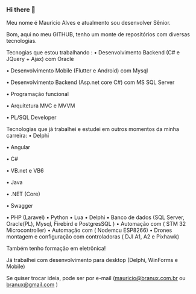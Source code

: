 ### Hi there 👋

<!--
**branux/branux** is a ✨ _special_ ✨ repository because its `README.md` (this file) appears on your GitHub profile.

Here are some ideas to get you started:

- 🔭 I’m currently working on ...
- 🌱 I’m currently learning ...
- 👯 I’m looking to collaborate on ...
- 🤔 I’m looking for help with ...
- 💬 Ask me about ...
- 📫 How to reach me: ...
- 😄 Pronouns: ...
- ⚡ Fun fact: ...
-->

Meu nome é Mauricio Alves e atualmento sou desenvolver Sênior.

Bom, aqui no meu GITHUB, tenho um monte de repositórios com diversas tecnologias.

Tecnogias que estou trabalhando :
• Desenvolvimento Backend (C# e JQuery + Ajax) com Oracle

• Desenvolvimento Mobile (Flutter e Android) com Mysql

• Desenvolvimento Backend (Asp.net core C#) com MS SQL Server

• Programação funcional

• Arquitetura MVC e MVVM

• PL/SQL Developer

Tecnologias que já trabalhei e estudei em outros momentos da minha carreira:
• Delphi

• Angular

• C#

• VB.net e VB6

• Java

• .NET (Core)

• Swagger

• PHP (Laravel)
• Python
• Lua
• Delphi
• Banco de dados (SQL Server, Oracle(PL), Mysql, Firebird e PostgresSQL )
• Automação com ( STM 32 Microcontroller) 
• Automação com ( Nodemcu ESP8266)
• Drones montagem e configuração com controladoras ( DJI A1, A2 e Pixhawk)

Também tenho formação em eletrônica!

Já trabalhei com desenvolvimento para desktop (Delphi, WinForms e Mobile)

Se quiser trocar ideia, pode ser por e-mail (mauricio@branux.com.br ou  branux@gmail.com )

